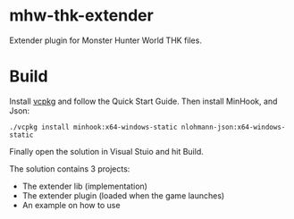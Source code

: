 # mhw-thk-extender
Extender plugin for Monster Hunter World THK files.

# Build
Install [vcpkg](https://github.com/microsoft/vcpkg) and follow the Quick Start Guide.
Then install MinHook, and Json:
```
./vcpkg install minhook:x64-windows-static nlohmann-json:x64-windows-static
```

Finally open the solution in Visual Stuio and hit Build.

The solution contains 3 projects:
- The extender lib (implementation)
- The extender plugin (loaded when the game launches)
- An example on how to use
